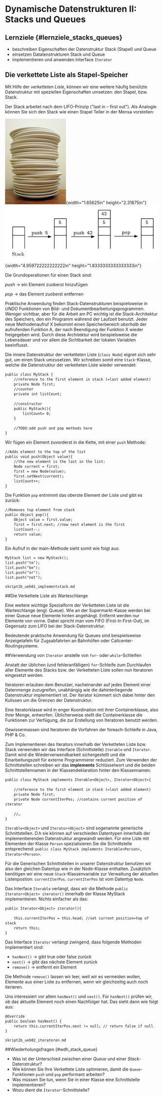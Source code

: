 Dynamische Datenstrukturen II: Stacks und Queues
==========================================

Lernziele {#lernziele_stacks_queues}
-----------
* beschreiben Eigenschaften der Datenstruktur Stack (Stapel) und Queue
* einsetzen Datatenstrukturen Stack und Queue
* implementieren und anwenden Interface `Iterator`

Die verkettete Liste als Stapel-Speicher
---------------------------------------------------

Mit Hilfe der *verketteten Liste*, können wir eine weitere häufig
benützte Datenstruktur mit speziellen Eigenschaften umsetzen: den
Stapel, bzw. Stack.

Der Stack arbeitet nach dem LIFO-Prinzip ("last in – first out"). Als
Analogie können Sie sich den Stack wie einen Stapel Teller in der Mensa
vorstellen:

![](media/teller.png){width="1.65625in"
height="2.31875in"}
![](media/stack_ops.png){width="4.959722222222222in"
height="1.8333333333333333in"}

Die Grundoperationen für einen Stack sind:

*push* -&gt; ein Element zuoberst hinzufügen

*pop* -&gt; das Element zuoberst entfernen

Praktische Anwendung finden Stack-Datenstrukturen beispielsweise in
*UNDO* Funktionen von Bild- und Dokumentbearbeitungsprogrammen. Weniger
sichtbar, aber für die Arbeit am PC wichtig ist die Stack-Architektur
des Speichers, den ein Programm während der Laufzeit benutzt. Jeder neue
Methodenaufruf X bekommt einen Speicherbereich *oberhalb* der
aufrufenden Funktion A, der nach Beendigung der Funktion X wieder
freigegeben wird. Durch diese Architektur wird beispielsweise die
Lebensdauer und vor allem die Sichtbarkeit der lokalen Variablen
beeinflusst.

Die innere Datenstruktur der verketteten Liste (`class Node`) eignet
sich sehr gut, um einen Stack umzusetzen. Wir schreiben somit eine
`Stack`-Klasse, welche die Datenstruktur der verketteten Liste wieder
verwendet:

~~~~~~~~~~~~~~~~~~~~~~~~~~
public class MyStack {
	//reference to the first element in stack (=last added element)
	private Node first;
	//counter
	private int listCount;

	//constructor
	public MyStack(){
		listCount= 0;
	}

	//TODO:add push and pop methods here
}
~~~~~~~~~~~~~~~~~~~~~~~~~~

Wir fügen ein Element zuvorderst in die Kette, mit einer `push` Methode:

~~~~~~~~~~~~~~~~~~~~~~~~~~~~~
//Adds element to the top of the list
public void push(Object value){
	//the new element is the last in the list:
	Node current = first;
	first = new Node(value);
	first.setNext(current);
	listCount++;
}
~~~~~~~~~~~~~~~~~~~~~~~~~~~~~~~

Die Funktion `pop` entnimmt das oberste Element der Liste und gibt es
zurück:

~~~~~~~~~~~~~~~~~~~~~~~~~~~~~~
//Removes top element from stack
public Object pop(){
	Object value = first.value;
	first = first.next; //now next element is the first
	listCount--;
	return value;
}
~~~~~~~~~~~~~~~~~~~~~~~~~~~~~~~~~~

Ein Aufruf in der main-Methode sieht somit wie folgt aus:

~~~~~~~~~~~~~~~~~~~~~~~~~~~
MyStack list = new MyStack();
list.push("to");
list.push("be");
list.push("or");
list.push("not");
~~~~~~~~~~~~~~~~~~~~~~~~~~~~

```include
skript2b_ueb01_implementstack.md
```

##Die Verkettete Liste als Warteschlange

Eine weitere wichtige Spezialform der Verketteten Liste ist die Warteschlange (engl. Queue). Wie an der Supermarkt-Kasse werden bei einer Queue neue Elemente hinten angehängt. Entfernt werden nur Elemente von vorne. Dabei spricht man vom FIFO (First-In First-Out), im Gegensatz zum LIFO bei der Stack-Datenstruktur. 

Bedeutende praktische Anwendung für Queues sind beispielsweise Anzeigetafeln für Zugsabfahrten an Bahnhöfen oder Callcenter-Routingsysteme.   

##Verwendung von `Iterator` anstelle von `for`- oder `while`-Schleifen

Anstatt der üblichen (und fehleranfälligen) `for`-Schleife zum Durchlaufen aller Elemente
des Stacks bzw. der Verketteten Liste sollen nun Iteratoren eingesetzt werden.

Iteratoren erlauben dem Benutzer, nacheinander auf jedes Element einer
Datenmenge zuzugreifen, unabhängig wie die dahinterliegende
Datenstruktur implementiert ist. Der Iterator kümmert sich dabei hinter den Kulissen 
um die Grenzen der Datenstruktur.

Eine Iteratorklasse wird in enger Koordination mit ihrer
Containerklasse, also ihrer Menge, entworfen. Üblicherweise stellt die
Containerklasse die Funktionen zur Verfüg­ung, die zur Erstellung von
Iteratoren benutzt werden.

Gewissermassen sind Iteratoren die Vorfahren der foreach-Schleife in
Java, PHP & Co.

Zum Implementieren des Iterators innerhalb der Verketteten Liste bzw. Stack verwenden wir das Interface (Schnittstelle) `Iterable` und `Iterator`. Damit wird die Wiederverwendbarkeit sichergestellt und die Einarbeitungszeit für externe Programmierer reduziert. Zum Verwenden der Schnittstellen schreiben wir das **implements**
Schlüsselwort und die beiden Schnittstellennamen in der Klassendeklaration hinter den Klassennamen.

~~~~~~~~~~~~~~~~~~~~~~~~~~~~~~~~~~~
public class MyStack implements Iterable<Object>, Iterator<Object>{

	//reference to the first element in stack (=last added element)
	private Node first;
	private Node currentIterPos; //contains current position of iterator

	//…
}
~~~~~~~~~~~~~~~~~~~~~~~~~~~~~~~~~~~~

`Iterable<Object>` und `Iterator<Object>` sind sogenannte
generische Schnittstellen. D.h sie können auf verschieden Datentypen
innerhalb der implementierenden Datenstruktur angewandt werden. Für eine Liste mit Elementen der Klasse `Person` spezialisieren Sie die Schnittstelle entsprechend: `public class MyStack implements Iterable<Person>, Iterator<Person>`.

Für die Generischen Schnittstellen in unserer Datenstruktur benutzen wir also den gleichen Datentyp wie in der
Node-Klasse enthalten. Zusätzlich benötigen wir eine neue `Stack`-Klassenvariable zur Verwaltung der aktuellen Listenpostion: `currentIterPos`. `currentIterPos` ist vom Datentyp `Node`.

Das Interface `Iterable` verlangt, dass wir die Methode `public
Iterator<Object> iterator()` innerhalb der Klasse MyStack
implementieren. Nichts einfacher als das:

~~~~~~~~~~~~~~~~~
public Iterator<Object> iterator(){

	this.currentIterPos = this.head; //set current position=top of stack
	return this;
}
~~~~~~~~~~~~~~~~~

Das Interface `Iterator` verlangt zwingend, dass folgende Methoden
implementiert sind:

* `hasNext()` -&gt; gibt true oder false zurück
* `next()` -&gt; gibt das nächste Element zurück
* `remove()` -&gt; entfernt ein Element

Die Methode `remove()` lassen wir leer, weil wir es vermeiden wollen,
Elemente aus einer Liste zu entfernen, wenn wir gleichzeitig auch noch
iterieren.

Uns interessiert vor allem `hasNext()` und `next()`. Für `hasNext()`
prüfen wir, ob das aktuelle Element noch einen Nachfolger hat. Das sieht
dann wie folgt aus:

~~~~~~~~~~~~~~~~~~~~~~
@Override
public boolean hasNext() {
	return this.currentIterPos.next != null; // return false if null
}
~~~~~~~~~~~~~~~~~~~~~~

```include
skript2b_ueb02_iteratoren.md
```

##Wiederholungsfragen {#wdh_stack_queue}

* Was ist der Unterschied zwischen einer *Queue* und einer *Stack*-Datenstruktur?
* Wie können Sie Ihre Verkettete Liste optimieren, damit die `Queue`-Funktionen `push` und `pop` performant arbeiten?
* Was müssen Sie tun, wenn Sie in einer Klasse eine Schnittstelle implementieren?
* Wozu dient die `Iterator`-Schnittstelle?
